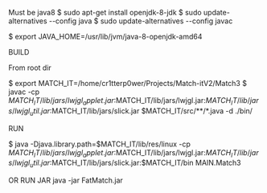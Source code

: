 Must be java8
$ sudo apt-get install openjdk-8-jdk
$ sudo update-alternatives --config java
$ sudo update-alternatives --config javac

$ export JAVA_HOME=/usr/lib/jvm/java-8-openjdk-amd64

BUILD

From root dir

$ export MATCH_IT=/home/cr1tterp0wer/Projects/Match-itV2/Match3
$ javac -cp $MATCH_IT/lib/jars/lwjgl_applet.jar:$MATCH_IT/lib/jars/lwjgl.jar:$MATCH_IT/lib/jars/lwjgl_util.jar:$MATCH_IT/lib/jars/slick.jar $MATCH_IT/src/**/*.java -d ./bin/

RUN

$ java -Djava.library.path=$MATCH_IT/lib/res/linux -cp $MATCH_IT/lib/jars/lwjgl_applet.jar:$MATCH_IT/lib/jars/lwjgl.jar:$MATCH_IT/lib/jars/lwjgl_util.jar:$MATCH_IT/lib/jars/slick.jar:$MATCH_IT/bin MAIN.Match3

OR RUN JAR
java -jar FatMatch.jar

